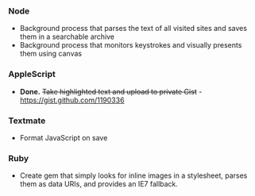 ### Node

* Background process that parses the text of all visited sites and saves them in a searchable archive
* Background process that monitors keystrokes and visually presents them using canvas

### AppleScript

* **Done.** <del>Take highlighted text and upload to private Gist</del> - https://gist.github.com/1190336
 
### Textmate

* Format JavaScript on save

### Ruby

* Create gem that simply looks for inline images in a stylesheet, parses them as data URIs, and provides an IE7 fallback.